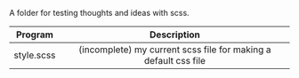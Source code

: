 A folder for testing thoughts and ideas with scss.

| Program         | Description                                                      |
|:---------------:|:----------------------------------------------------------------:|
| style.scss      | (incomplete) my current scss file for making a default css file  |
